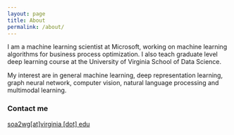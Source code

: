 ```yaml
---
layout: page
title: About
permalink: /about/
---
```


I am a machine learning scientist at Microsoft, working on machine learning algorithms for business process optimization. I also teach graduate level deep learning course at the University of Virginia School of Data Science.

My interest are in general machine learning, deep representation learning, graph neural network, computer vision, natural language processing and multimodal learning.

### Contact me

[soa2wg[at]virginia [dot] edu](mailto:soa2wg[at]virginia[dot]edu)

